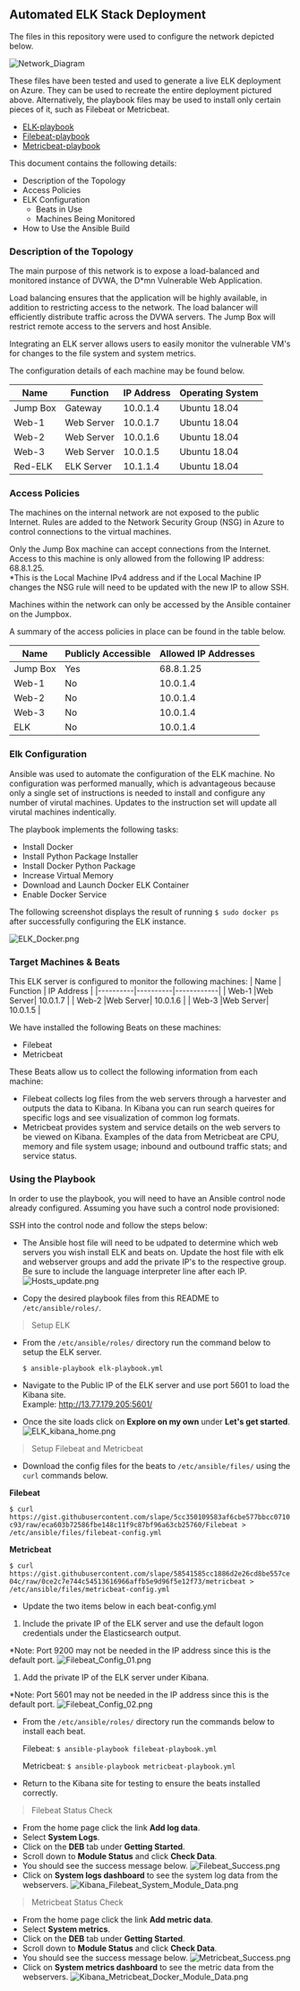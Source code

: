 ## Automated ELK Stack Deployment

The files in this repository were used to configure the network depicted below.

![Network_Diagram](Images/Unit13ByronBartlettProject.png)

These files have been tested and used to generate a live ELK deployment on Azure. They can be used to recreate the entire deployment pictured above. Alternatively, the playbook files may be used to install only certain pieces of it, such as Filebeat or Metricbeat.

  - [ELK-playbook](Ansible/elk-playbook.yml)
  - [Filebeat-playbook](Ansible/filebeat-playbook.yml)
  - [Metricbeat-playbook](Anisible/metricbeat-playbook.yml)

This document contains the following details:
- Description of the Topology
- Access Policies
- ELK Configuration
  - Beats in Use
  - Machines Being Monitored
- How to Use the Ansible Build


### Description of the Topology

The main purpose of this network is to expose a load-balanced and monitored instance of DVWA, the D*mn Vulnerable Web Application.

Load balancing ensures that the application will be highly available, in addition to restricting access to the network. The load balancer will efficiently distribute traffic across the DVWA servers.  The Jump Box will restrict remote access to the servers and host Ansible.

Integrating an ELK server allows users to easily monitor the vulnerable VM's for changes to the file system and system metrics.

The configuration details of each machine may be found below.

| Name     | Function | IP Address | Operating System |
|----------|----------|------------|------------------|
| Jump Box | Gateway  | 10.0.1.4   | Ubuntu 18.04     |
| Web-1    |Web Server| 10.0.1.7   | Ubuntu 18.04     |
| Web-2    |Web Server| 10.0.1.6   | Ubuntu 18.04     |
| Web-3    |Web Server| 10.0.1.5   | Ubuntu 18.04     |
| Red-ELK  |ELK Server| 10.1.1.4   | Ubuntu 18.04     |

### Access Policies

The machines on the internal network are not exposed to the public Internet. Rules are added to the Network Security Group (NSG) in Azure to control connections to the virtual machines.

Only the Jump Box machine can accept connections from the Internet. Access to this machine is only allowed from the following IP address: 68.8.1.25.  
*This is the Local Machine IPv4 address and if the Local Machine IP changes the NSG rule will need to be updated with the new IP to allow SSH.

Machines within the network can only be accessed by the Ansible container on the Jumpbox.

A summary of the access policies in place can be found in the table below.

| Name     | Publicly Accessible | Allowed IP Addresses |
|----------|---------------------|----------------------|
| Jump Box | Yes                 | 68.8.1.25            |
| Web-1    | No                  | 10.0.1.4             |
| Web-2    | No                  | 10.0.1.4             |
| Web-3    | No                  | 10.0.1.4             |
| ELK      | No                  | 10.0.1.4             |

### Elk Configuration

Ansible was used to automate the configuration of the ELK machine. No configuration was performed manually, which is advantageous because only a single set of instructions is needed to install and configure any number of virutal machines. Updates to the instruction set will update all virutal machines indentically. 

The playbook implements the following tasks:
- Install Docker
- Install Python Package Installer
- Install Docker Python Package
- Increase Virtual Memory
- Download and Launch Docker ELK Container
- Enable Docker Service

The following screenshot displays the result of running `$ sudo docker ps` after successfully configuring the ELK instance.

![ELK_Docker.png](Images/ELK_Docker.png)

### Target Machines & Beats
This ELK server is configured to monitor the following machines:
| Name     | Function | IP Address |
|----------|----------|------------|
| Web-1    |Web Server| 10.0.1.7   |
| Web-2    |Web Server| 10.0.1.6   |
| Web-3    |Web Server| 10.0.1.5   |

We have installed the following Beats on these machines:
- Filebeat
- Metricbeat

These Beats allow us to collect the following information from each machine:
- Filebeat collects log files from the web servers through a harvester and outputs the data to Kibana. In Kibana you can run search queires for specific logs and see visualization of common log formats.
- Metricbeat provides system and service details on the web servers to be viewed on Kibana. Examples of the data from Metricbeat are CPU, memory and file system usage; inbound and outbound traffic stats; and service status.

### Using the Playbook
In order to use the playbook, you will need to have an Ansible control node already configured. Assuming you have such a control node provisioned: 

SSH into the control node and follow the steps below:

- The Ansible host file will need to be udpated to determine which web servers you wish install ELK and beats on. Update the host file with elk and webserver groups and add the private IP's to the respective group. Be sure to include the language interpreter line after each IP. 
![Hosts_update.png](Images/Hosts_update.png)

- Copy the desired playbook files from this README to `/etc/ansible/roles/`.


>Setup ELK
  - From the `/etc/ansible/roles/` directory run the command below to setup the ELK server.
    
    `$ ansible-playbook elk-playbook.yml`

  - Navigate to the Public IP of the ELK server and use port 5601 to load the Kibana site.   
    Example: http://13.77.179.205:5601/
  - Once the site loads click on **Explore on my own** under **Let's get started**.
![ELK_kibana_home.png](Images/ELK_kibana_home.png)


> Setup Filebeat and Metricbeat
  - Download the config files for the beats to `/etc/ansible/files/` using the `curl` commands below.

  **Filebeat** 
  
  `$ curl https://gist.githubusercontent.com/slape/5cc350109583af6cbe577bbcc0710c93/raw/eca603b72586fbe148c11f9c87bf96a63cb25760/Filebeat > /etc/ansible/files/filebeat-config.yml`

  **Metricbeat** 
  
  `$ curl https://gist.githubusercontent.com/slape/58541585cc1886d2e26cd8be557ce04c/raw/0ce2c7e744c54513616966affb5e9d96f5e12f73/metricbeat > /etc/ansible/files/metricbeat-config.yml` 

  - Update the two items below in each beat-config.yml
    
  1. Include the private IP of the ELK server and use the default logon credentials under the Elasticsearch output. 
  
  *Note: Port 9200 may not be needed in the IP address since this is the default port.
![Filebeat_Config_01.png](Images/filebeat_config_01.png)
  1. Add the private IP of the ELK server under Kibana. 
  
  *Note: Port 5601 may not be needed in the IP address since this is the default port.
![Filebeat_Config_02.png](Images/filebeat_config_02.png)  

  - From the `/etc/ansible/roles/` directory run the commands below to install each beat. 
    
    Filebeat: `$ ansible-playbook filebeat-playbook.yml`
    
    Metricbeat: `$ ansible-playbook metricbeat-playbook.yml`

- Return to the Kibana site for testing to ensure the beats installed correctly.  

>Filebeat Status Check
  - From the home page click the link **Add log data**.
  - Select **System Logs**.
  - Click on the **DEB** tab under **Getting Started**.
  - Scroll down to **Module Status** and click **Check Data**.
  - You should see the success message below. 
![Filebeat_Success.png](Images/Filebeat_Success.png)  
  - Click on **System logs dashboard** to see the system log data from the webservers. 
![Kibana_Filebeat_System_Module_Data.png](Images/Kibana_Filebeat_System_Module_Data.png)

>Metricbeat Status Check
  - From the home page click the link **Add metric data**.
  - Select **System metrics**.
  - Click on the **DEB** tab under **Getting Started**.
  - Scroll down to **Module Status** and click **Check Data**.
  - You should see the success message below. 
![Metricbeat_Success.png](Images/Metricbeat_Success.png)
  - Click on **System metrics dashboard** to see the metric data from the webservers.
![Kibana_Metricbeat_Docker_Module_Data.png](Images/Kibana_Metricbeat_Docker_Module_Data.png) 

